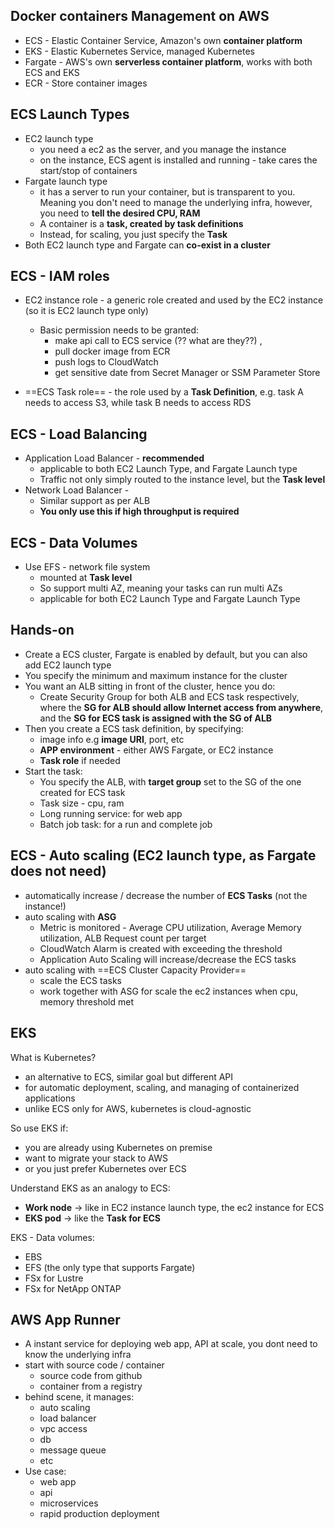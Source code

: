 ## Docker containers Management on AWS

- ECS - Elastic Container Service, Amazon's own **container platform**
- EKS - Elastic Kubernetes Service, managed Kubernetes
- Fargate - AWS's own **serverless container platform**, works with both ECS and EKS
- ECR - Store container images


## ECS Launch Types

- EC2 launch type
	- you need a ec2 as the server, and you manage the instance
	- on the instance, ECS agent is installed and running - take cares the start/stop of containers
- Fargate launch type
	- it has a server to run your container, but is transparent to you. Meaning you don't need to manage the underlying infra, however, you need to **tell the desired CPU, RAM**
	- A container is a **task, created by task definitions**
	- Instead, for scaling, you just specify the **Task**
- Both EC2 launch type and Fargate can **co-exist in a cluster**

## ECS - IAM roles

- EC2 instance role - a generic role created and used by the EC2 instance (so it is EC2 launch type only)
	- Basic permission needs to be granted: 
		- make api call to ECS service (?? what are they??) , 
		- pull docker image from ECR
		- push logs to CloudWatch
		- get sensitive date from Secret Manager or SSM Parameter Store
  
- ==ECS Task role== - the role used by a **Task Definition**, e.g. task A needs to access S3, while task B needs to access RDS


## ECS - Load Balancing

- Application Load Balancer - **recommended**
	- applicable to both EC2 Launch Type, and Fargate Launch type
	- Traffic not only simply routed to the instance level, but the **Task level**
- Network Load Balancer -
	- Similar support as per ALB
	- **You only use this if high throughput is required**

## ECS - Data Volumes

- Use EFS - network file system
	- mounted at **Task level**
	- So support multi AZ, meaning your tasks can run multi AZs
	- applicable for both EC2 Launch Type and Fargate Launch Type

## Hands-on

- Create a ECS cluster, Fargate is enabled by default, but you can also add EC2 launch type
- You specify the minimum and maximum instance for the cluster
- You want an ALB sitting in front of the cluster, hence you do:
	- Create Security Group for both ALB and ECS task respectively, where the **SG for ALB should allow Internet access from anywhere**, and the **SG for ECS task is assigned with the SG of ALB**
- Then you create a ECS task definition, by specifying:
	- image info e.g **image URI**, port, etc
	- **APP environment** - either AWS Fargate, or EC2 instance
	- **Task role** if needed
- Start the task:
	- You specify the ALB, with **target group** set to the SG of the one created for ECS task
	- Task size - cpu, ram
	- Long running service: for web app
	- Batch job task: for a run and complete job
 
## ECS - Auto scaling (EC2 launch type, as Fargate does not need)

- automatically increase / decrease the number of **ECS Tasks** (not the instance!)
- auto scaling with **ASG**
	- Metric is monitored - Average CPU utilization, Average Memory utilization, ALB Request count per target
	- CloudWatch Alarm is created with exceeding the threshold
	- Application Auto Scaling will increase/decrease the ECS tasks
- auto scaling with ==ECS Cluster Capacity Provider==
	- scale the ECS tasks
	- work together with ASG for scale the ec2 instances when cpu, memory threshold met

## EKS

What is Kubernetes?
- an alternative to ECS, similar goal but different API
- for automatic deployment, scaling, and managing of containerized applications
- unlike ECS only for AWS, kubernetes is cloud-agnostic

So use EKS if:
- you are already using Kubernetes on premise
- want to migrate your stack to AWS
- or you just prefer Kubernetes over ECS

Understand EKS as an analogy to ECS:
- **Work node** -> like in EC2 instance launch type, the ec2 instance for ECS
- **EKS pod** -> like the **Task for ECS**

EKS - Data volumes:
- EBS
- EFS (the only type that supports Fargate)
- FSx for Lustre
- FSx for NetApp ONTAP

## AWS App Runner

- A instant service for deploying web app, API at scale, you dont need to know the underlying infra
- start with source code / container
	- source code from github
	- container from a registry
- behind scene, it manages:
	- auto scaling
	- load balancer
	- vpc access
	- db
	- message queue 
	- etc
- Use case:
	- web app
	- api
	- microservices
	- rapid production deployment
	

